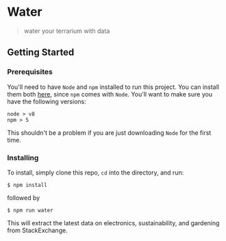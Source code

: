 # Water

> water your terrarium with data

## Getting Started

### Prerequisites

You'll need to have `Node` and `npm` installed to run this project. You can install them both [here](https://nodejs.org/en/download/), since `npm` comes with `Node`. You'll want to make sure you have the following versions:

```
node > v8
npm > 5
```

This shouldn't be a problem if you are just downloading `Node` for the first time.

### Installing

To install, simply clone this repo, `cd` into the directory, and run:

```
$ npm install
```

followed by

```
$ npm run water
```

This will extract the latest data on electronics, sustainability, and gardening from StackExchange.
